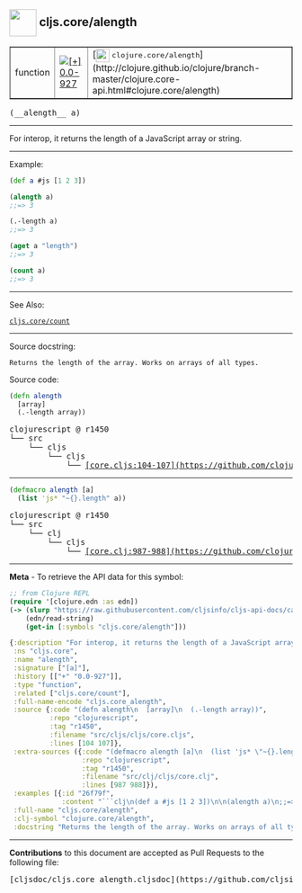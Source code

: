 ## <img width="48px" valign="middle" src="http://i.imgur.com/Hi20huC.png"> cljs.core/alength

 <table border="1">
<tr>

<td>function</td>
<td><a href="https://github.com/cljsinfo/cljs-api-docs/tree/0.0-927"><img valign="middle" alt="[+] 0.0-927" src="https://img.shields.io/badge/+-0.0--927-lightgrey.svg"></a> </td>
<td>
[<img height="24px" valign="middle" src="http://i.imgur.com/1GjPKvB.png"> <samp>clojure.core/alength</samp>](http://clojure.github.io/clojure/branch-master/clojure.core-api.html#clojure.core/alength)
</td>
</tr>
</table>

 <samp>
(__alength__ a)<br>
</samp>

---

For interop, it returns the length of a JavaScript array or string.

---

Example:

```clj
(def a #js [1 2 3])

(alength a)
;;=> 3

(.-length a)
;;=> 3

(aget a "length")
;;=> 3

(count a)
;;=> 3
```

---

See Also:

[`cljs.core/count`](cljs.core_count.md)<br>

---

Source docstring:

```
Returns the length of the array. Works on arrays of all types.
```

Source code:

```clj
(defn alength
  [array]
  (.-length array))
```

 <pre>
clojurescript @ r1450
└── src
    └── cljs
        └── cljs
            └── <ins>[core.cljs:104-107](https://github.com/clojure/clojurescript/blob/r1450/src/cljs/cljs/core.cljs#L104-L107)</ins>
</pre>


---

```clj
(defmacro alength [a]
  (list 'js* "~{}.length" a))
```

 <pre>
clojurescript @ r1450
└── src
    └── clj
        └── cljs
            └── <ins>[core.clj:987-988](https://github.com/clojure/clojurescript/blob/r1450/src/clj/cljs/core.clj#L987-L988)</ins>
</pre>

---

__Meta__ - To retrieve the API data for this symbol:

```clj
;; from Clojure REPL
(require '[clojure.edn :as edn])
(-> (slurp "https://raw.githubusercontent.com/cljsinfo/cljs-api-docs/catalog/cljs-api.edn")
    (edn/read-string)
    (get-in [:symbols "cljs.core/alength"]))
```

```clj
{:description "For interop, it returns the length of a JavaScript array or string.",
 :ns "cljs.core",
 :name "alength",
 :signature ["[a]"],
 :history [["+" "0.0-927"]],
 :type "function",
 :related ["cljs.core/count"],
 :full-name-encode "cljs.core_alength",
 :source {:code "(defn alength\n  [array]\n  (.-length array))",
          :repo "clojurescript",
          :tag "r1450",
          :filename "src/cljs/cljs/core.cljs",
          :lines [104 107]},
 :extra-sources ({:code "(defmacro alength [a]\n  (list 'js* \"~{}.length\" a))",
                  :repo "clojurescript",
                  :tag "r1450",
                  :filename "src/clj/cljs/core.clj",
                  :lines [987 988]}),
 :examples [{:id "26f79f",
             :content "```clj\n(def a #js [1 2 3])\n\n(alength a)\n;;=> 3\n\n(.-length a)\n;;=> 3\n\n(aget a \"length\")\n;;=> 3\n\n(count a)\n;;=> 3\n```"}],
 :full-name "cljs.core/alength",
 :clj-symbol "clojure.core/alength",
 :docstring "Returns the length of the array. Works on arrays of all types."}

```

---

__Contributions__ to this document are accepted as Pull Requests to the following file:

 <pre>
[cljsdoc/cljs.core_alength.cljsdoc](https://github.com/cljsinfo/cljs-api-docs/blob/master/cljsdoc/cljs.core_alength.cljsdoc)
</pre>

